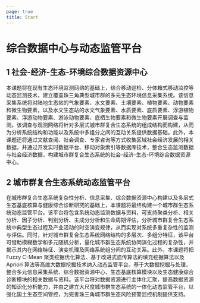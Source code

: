 ```yaml
---
page: true
title: Start
---
```


# 综合数据中心与动态监管平台

## 1 社会-经济-生态-环境综合数据资源中心

本课题将在现有生态环境监测网络的基础上，结合移动巡检、分体箱式移动监控等动态监测技术，建立覆盖珠三角典型城市群的多元生态环境信息采集系统。该信息采集系统将对陆地生态站的气象要素、水文要素、土壤要素、植物要素、动物要素和微生物要素，以及水文生态站的水文气象要素、水质要素、底质要素、浮游植物要素、浮游动物要素、游泳动物要素、底栖生物要素和微生物要素开展调查与监测。该调查与观测网络将针对多层式城市群复合生态系统的组成结构而构建，从而为分析系统结构和功能以及系统中多组分之间的互动关系提供数据基础。此外，本课题还将通过文献查阅、社会调查、专家咨询等方式收集区域社会经济发展的相关数据，并通过开发实时数据平台、移动对象索引等数据库技术，整合生态监测数据与社会经济数据，构建城市群复合生态系统的社会-经济-生态-环境综合数据资源中心。

## 2 城市群复合生态系统动态监管平台

在城市群复合生态系统复杂性分析、信息采集、综合数据资源中心构建以及多层式生态基底核算与健康综合诊断研究的基础上，本课题将最终构建一个城市群生态系统动态监管平台。该平台将包含系统动态监测数据与资料，可支持聚类分析、相关分析、因子分析、判别分析、主成分分析和生命周期评估，分析城市群复合生态系统中典型生态过程及产业活动的时空演变规律，从而实现对系统多重复杂性的监测与评估。同时，针对城市群复合生态系统网络结构的多层次、多组分特征，该平台可借助模糊数学和多元随机分析，量化城市群生态系统协同演化过程的复杂性，并揭示其内在网络特征、演变机理及网络系统组分间的互动关系。此外，本课题将把Fuzzy C-Mean 聚类挖掘优化算法、基于改进式遗传算法的填充挖掘算法以及Apriori 算法等高维大数据挖掘技术纳入动态监管平台。基于大数据挖掘与处理，整合多元信息采集系统、综合数据资源中心、生态基底核算模块以及生态健康综合诊断模块的相关数据与资料。该平台将对数据资源进行主体化汇聚，提高数据资源的知识化分析能力，并由之建立大尺度城市群生态系统的一体化动态监管平台，以强化国土生态空间管控，为完善珠三角城市群生态风险预警监控机制提供支持。

